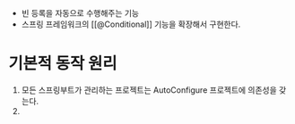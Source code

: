 - 빈 등록을 자동으로 수행해주는 기능
- 스프링 프레임워크의 [[@Conditional]] 기능을 확장해서 구현한다.

# 기본적 동작 원리
1. 모든 스프링부트가 관리하는 프로젝트는 AutoConfigure 프로젝트에 의존성을 갖는다.
2. 